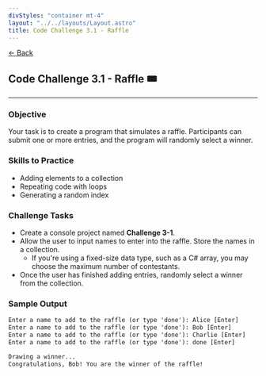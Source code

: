 ```yaml
---
divStyles: "container mt-4"
layout: "../../layouts/Layout.astro"
title: Code Challenge 3.1 - Raffle
---
```


[← Back](/code-challenges/)

## Code Challenge 3.1 - Raffle 🎟️

---

### Objective

Your task is to create a program that simulates a raffle. Participants can submit one or more entries, and the program will randomly select a winner.

### Skills to Practice

- Adding elements to a collection
- Repeating code with loops
- Generating a random index

### Challenge Tasks

- Create a console project named **Challenge 3-1**.
- Allow the user to input names to enter into the raffle. Store the names in a collection.
    - If you're using a fixed-size data type, such as a C# array, you may choose the maximum number of contestants.
- Once the user has finished adding entries, randomly select a winner from the collection.

### Sample Output

```txt
Enter a name to add to the raffle (or type 'done'): Alice [Enter]
Enter a name to add to the raffle (or type 'done'): Bob [Enter]
Enter a name to add to the raffle (or type 'done'): Charlie [Enter]
Enter a name to add to the raffle (or type 'done'): done [Enter]

Drawing a winner...
Congratulations, Bob! You are the winner of the raffle!
```
